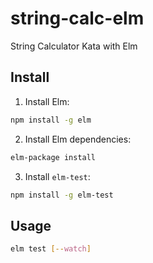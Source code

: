# string-calc-elm
String Calculator Kata with Elm

## Install

1. Install Elm:
```bash
npm install -g elm
```
2. Install Elm dependencies:
```bash
elm-package install
```
3. Install `elm-test`:
```bash
npm install -g elm-test
```

## Usage

```bash
elm test [--watch]
```
